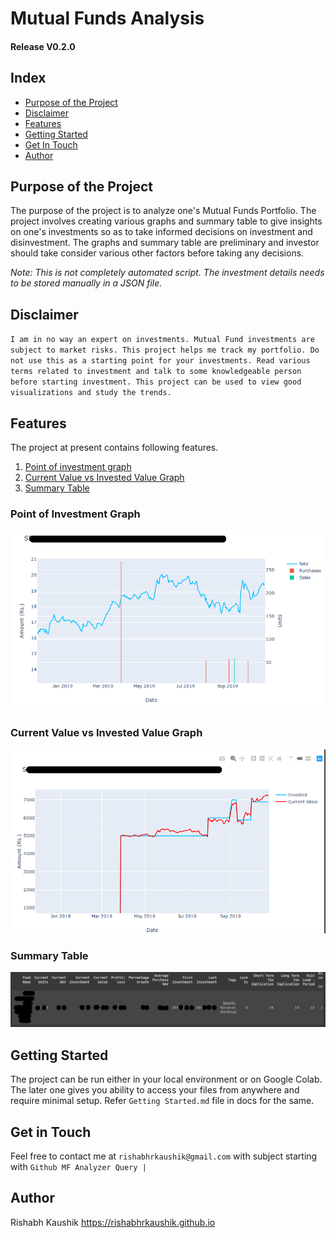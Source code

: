 # Mutual Funds Analysis
#### Release  V0.2.0

## Index

 - [Purpose of the Project](#purpose-of-the-project)
 - [Disclaimer](#disclaimer)
 - [Features](#features)
 - [Getting Started](#getting-started)
 - [Get In Touch](#get-in-touch)
 - [Author](#author)

## Purpose of the Project
The purpose of the project is to analyze one's Mutual Funds Portfolio. The project involves creating various graphs and summary table to give insights on one's investments so as to take informed decisions on investment and disinvestment.  The graphs and summary table are preliminary and investor should take consider various other factors before taking any decisions.

*Note: This is not completely automated script. The investment details needs to be stored manually in a JSON file.*

## Disclaimer
`I am in no way an expert on investments. Mutual Fund investments are subject to market risks. This project helps me track my portfolio. Do not use this as a starting point for your investments. Read various terms related to investment and talk to some knowledgeable person before starting investment.
This project can be used to view good visualizations and study the trends. `

## Features
The project at present contains following features.

 1. [Point of investment graph](#point-of-investment-graph)
 2. [Current Value vs Invested Value Graph](#current-value-vs-invested-value-graph)
 3. [Summary Table](#summary-table)

### Point of Investment Graph
![Point of Investment Graph Screenshot](https://raw.githubusercontent.com/rishabhrkaushik/MF-Investment-Analyser/master/Screenshots/Point%20of%20Investment%20Graph.png)
### Current Value vs Invested Value Graph
![Current Value vs Invested Amount Screenshot](https://raw.githubusercontent.com/rishabhrkaushik/MF-Investment-Analyser/master/Screenshots/Current%20Value%20vs%20Invested%20Amount.png)
### Summary Table
![Summary Screenshot](https://raw.githubusercontent.com/rishabhrkaushik/MF-Investment-Analyser/master/Screenshots/Summary%20Table.png)
## Getting Started
The project can be run either in your local environment or on Google Colab. The later one gives you ability to access your files from anywhere and require minimal setup. Refer `Getting Started.md` file in docs for the same.

## Get in Touch

Feel free to contact me at `rishabhrkaushik@gmail.com` with subject starting with `Github MF Analyzer Query | `

## Author
Rishabh Kaushik
https://rishabhrkaushik.github.io
